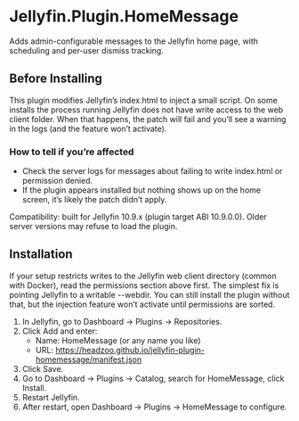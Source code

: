 # Jellyfin.Plugin.HomeMessage

Adds admin-configurable messages to the Jellyfin home page, with scheduling and
per-user dismiss tracking.

## Before Installing

This plugin modifies Jellyfin’s index.html to inject a small script. On some
installs the process running Jellyfin does not have write access to the web
client folder. When that happens, the patch will fail and you’ll see a warning
in the logs (and the feature won’t activate).

### How to tell if you’re affected

* Check the server logs for messages about failing to write index.html or permission denied.
* If the plugin appears installed but nothing shows up on the home screen, it’s likely the patch didn’t apply.

Compatibility: built for Jellyfin 10.9.x (plugin target ABI 10.9.0.0). Older
server versions may refuse to load the plugin.

## Installation

If your setup restricts writes to the Jellyfin web client directory (common with
Docker), read the permissions section above first. The
simplest fix is pointing Jellyfin to a writable --webdir. You can still install
the plugin without that, but the injection feature won’t activate until
permissions are sorted.

1. In Jellyfin, go to Dashboard → Plugins → Repositories.
2. Click Add and enter:
    * Name: HomeMessage (or any name you like)
    * URL: https://headzoo.github.io/jellyfin-plugin-homemessage/manifest.json
3. Click Save.
4. Go to Dashboard → Plugins → Catalog, search for HomeMessage, click Install.
5. Restart Jellyfin.
6. After restart, open Dashboard → Plugins → HomeMessage to configure.
